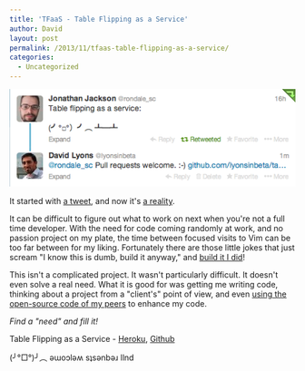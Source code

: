 ```yaml
---
title: 'TFaaS - Table Flipping as a Service'
author: David
layout: post
permalink: /2013/11/tfaas-table-flipping-as-a-service/
categories:
  - Uncategorized
---
```

![Tweet asking for table flip as a service](/post-images/table-flip-twitter.png)

It started with [a tweet](https://twitter.com/rondale_sc/status/395769588320698368), and now it's [a reality](http://table-flip.herokuapp.com/).



It can be difficult to figure out what to work on next when you're not a full time developer. With the need for code coming randomly at work, and no passion project on my plate, the time between focused visits to Vim can be too far between for my liking. Fortunately there are those little jokes that just scream "I know this is dumb, build it anyway," and [build it I did](https://github.com/lyonsinbeta/table-flip)!

This isn't a complicated project. It wasn't particularly difficult. It doesn't even solve a real need. What it is good for was getting me writing code, thinking about a project from a "client's" point of view, and even [using the open-source code of my peers](https://gist.github.com/ttscoff/4773500) to enhance my code.

*Find a "need" and fill it!*

Table Flipping as a Service - [Heroku](http://table-flip.herokuapp.com/), [Github](https://github.com/lyonsinbeta/table-flip)

(╯°□°)╯︵ ǝɯoɔlǝʍ sʇsǝnbǝɹ llnd

